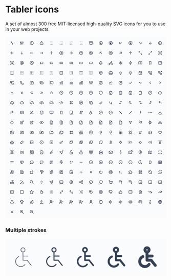 # Tabler icons

A set of almost 300 free MIT-licensed high-quality SVG icons for you to use in your web projects.

![Tabler icons](./icons.svg)

### Multiple strokes

![Tabler icons](./icons-stroke.svg)
